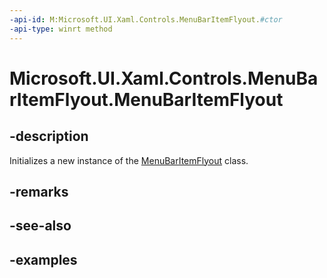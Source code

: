 ```yaml
---
-api-id: M:Microsoft.UI.Xaml.Controls.MenuBarItemFlyout.#ctor
-api-type: winrt method
---
```


<!-- Method syntax.
public MenuBarItemFlyout.MenuBarItemFlyout()
-->

# Microsoft.UI.Xaml.Controls.MenuBarItemFlyout.MenuBarItemFlyout

## -description

Initializes a new instance of the [MenuBarItemFlyout](menubaritemflyout.md) class.

## -remarks

## -see-also

## -examples

